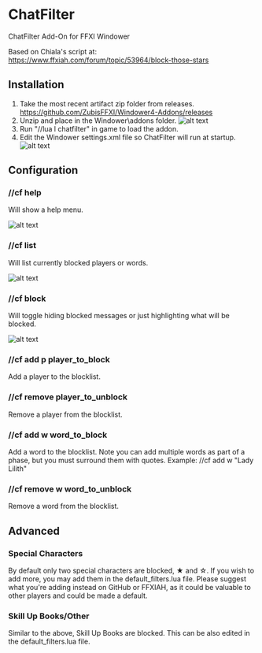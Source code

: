 # ChatFilter
ChatFilter Add-On for FFXI Windower

Based on Chiala's script at: https://www.ffxiah.com/forum/topic/53964/block-those-stars

## Installation
1. Take the most recent artifact zip folder from releases.
https://github.com/ZubisFFXI/Windower4-Addons/releases
2. Unzip and place in the Windower\addons folder.
![alt text](https://user-images.githubusercontent.com/89662000/131179775-4f65360b-6ee9-4589-aa1a-eda905aa5be9.png "Install Folder")
3. Run "//lua l chatfilter" in game to load the addon.
4. Edit the Windower settings.xml file so ChatFilter will run at startup.
![alt text](https://user-images.githubusercontent.com/89662000/131180770-abbd454a-086d-4d40-9438-a9b008ce2827.png "Settings.xml")

## Configuration

### //cf help
Will show a help menu.

![alt text](https://user-images.githubusercontent.com/89662000/131181083-3ea53450-6e33-4468-abf4-0b4d77388ad6.png "//cf help")

### //cf list
Will list currently blocked players or words.

![alt text](https://user-images.githubusercontent.com/89662000/131181395-b0697e71-8722-42f4-8ccb-c09076836471.png "//cf help")

### //cf block
Will toggle hiding blocked messages or just highlighting what will be blocked.

![alt text](https://user-images.githubusercontent.com/89662000/131181781-501bb20c-fce8-4049-867b-e33bf754c26c.png "//cf help")

### //cf add p player_to_block
Add a player to the blocklist.

### //cf remove player_to_unblock
Remove a player from the blocklist.

### //cf add w word_to_block
Add a word to the blocklist.
Note you can add multiple words as part of a phase, but you must surround them with quotes.
Example: //cf add w "Lady Lilith"

### //cf remove w word_to_unblock
Remove a word from the blocklist.

## Advanced

### Special Characters
By default only two special characters are blocked, ★ and ☆.
If you wish to add more, you may add them in the default_filters.lua file.
Please suggest what you're adding instead on GitHub or FFXIAH, as it could be valuable to other players and could be made a default.

### Skill Up Books/Other
Similar to the above, Skill Up Books are blocked. This can be also edited in the default_filters.lua file.
